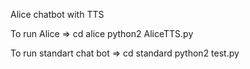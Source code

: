 Alice chatbot with TTS

To run Alice => 
	cd alice
	python2 AliceTTS.py

To run standart chat bot =>
	cd standard
	python2 test.py